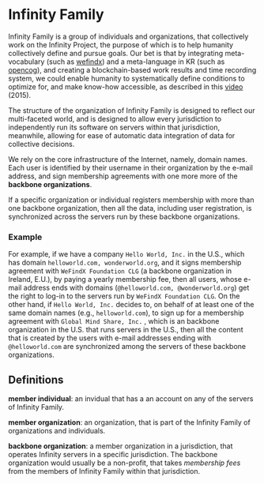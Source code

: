 # Infinity Family

Infinity Family is a group of individuals and organizations, that collectively work on the Infinity Project, the purpose of which is to help humanity collectively define and pursue goals. Our bet is that by integrating meta-vocabulary (such as [wefindx](http://wefindx.net/)) and a meta-language in KR (such as [opencog](https://opencog.org/)), and creating a blockchain-based work results and time recording system, we could enable humanity to systematically define conditions to optimize for, and make know-how accessible, as described in this [video](https://github.com/infamily/infinity-family/blob/master/assets/infty2015.mp4?raw=true) (2015).

The structure of the organization of Infinity Family is designed to reflect our multi-faceted world, and is designed to allow every jurisdiction to independently run its software on servers within that jurisdiction, meanwhile, allowing for ease of automatic data integration of data for collective decisions.

We rely on the core infrastructure of the Internet, namely, domain names. Each user is identified by their username in their organization by the e-mail address, and sign membership agreements with one more more of the **backbone organizations**.

If a specific organization or individual registers membership with more than one backbone organization, then all the data, including user registration, is synchronized across the servers run by these backbone organizations.

### Example
For example, if we have a company `Hello World, Inc.` in the U.S., which has domain `helloworld.com, wonderworld.org`, and it signs membership agreement with `WeFindX Foundation CLG` (a backbone organization in Ireland, E.U.), by paying a yearly membership fee, then all users, whose e-mail address ends with domains (`@helloworld.com, @wonderworld.org`) get the right to log-in to the servers run by `WeFindX Foundation CLG`. On the other hand, if `Hello World, Inc.` decides to, on behalf of at least one of the same domain names (e.g., `helloworld.com`), to sign up for a membership agreement with `Global Mind Share, Inc.` , which is an backbone organization in the U.S. that runs servers in the U.S., then all the content that is created by the users with e-mail addresses ending with `@helloworld.com` are synchronized among the servers of these backbone organizations.

## Definitions

**member individual**: an invidual that has a an account on any of the servers of Infinity Family.

**member organization**: an organization, that is part of the Infinity Family of organizations and individuals.

**backbone organization**: a member organization in a jurisdiction, that operates Infinity servers in a specific jurisdiction. The backbone organization would usually be a non-profit, that takes _*membership fees*_ from the members of Infinity Family within that jurisdiction.
